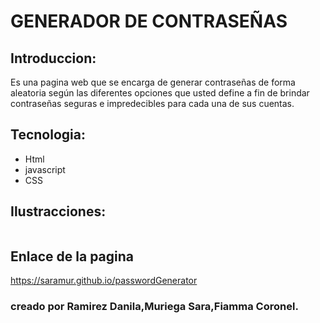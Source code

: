 <!DOCTYPE html>
<html lang="en">
<head>
    <meta charset="UTF-8">
    <meta http-equiv="X-UA-Compatible" content="IE=edge">
    <meta name="viewport" content="width=device-width, initial-scale=1.0">
    <title>Document</title>
    <link href="https://fonts.googleapis.com/css2?family=Convergence&display=swap" rel="stylesheet">
    <link rel="stylesheet" href="estilos.css">
</head>
<body>
    <h1>GENERADOR DE CONTRASEÑAS</h1>
    <h2>Introduccion:</h2>
    <p>Es una pagina web que se encarga de generar contraseñas de forma aleatoria según las diferentes opciones  que usted define a fin de brindar contraseñas seguras e impredecibles para cada una de sus cuentas.
    </p>
     <h2> Tecnologia:</h2>
    <ul>
        <li> Html</li>
        <li> javascript</li>
        <li>CSS</li>
    </ul>
    <h2>Ilustracciones:</h2>
    <img src="imagen/contraseña.png" alt="">
    <h2>Enlace de la pagina</h2>
    <a href=" https://saramur.github.io/passwordGenerator/ ">https://saramur.github.io/passwordGenerator </a>
     <br>
    <h3>creado por Ramirez Danila,Muriega Sara,Fiamma Coronel.</h3>



</body>
</html>